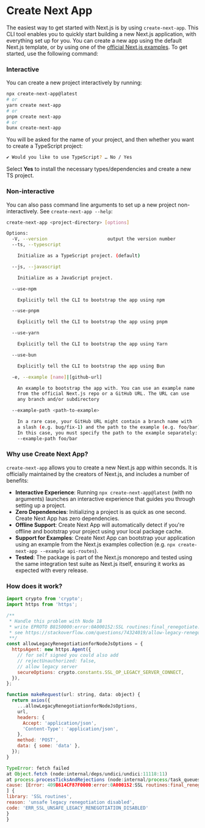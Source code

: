 # Create Next App

The easiest way to get started with Next.js is by using `create-next-app`. This CLI tool enables you to quickly start building a new Next.js application, with everything set up for you. You can create a new app using the default Next.js template, or by using one of the [official Next.js examples](https://github.com/vercel/next.js/tree/canary/examples). To get started, use the following command:

### Interactive

You can create a new project interactively by running:

```bash
npx create-next-app@latest
# or
yarn create next-app
# or
pnpm create next-app
# or
bunx create-next-app
```

You will be asked for the name of your project, and then whether you want to
create a TypeScript project:

```bash
✔ Would you like to use TypeScript? … No / Yes
```

Select **Yes** to install the necessary types/dependencies and create a new TS project.

### Non-interactive

You can also pass command line arguments to set up a new project
non-interactively. See `create-next-app --help`:

```bash
create-next-app <project-directory> [options]

Options:
  -V, --version                      output the version number
  --ts, --typescript

    Initialize as a TypeScript project. (default)

  --js, --javascript

    Initialize as a JavaScript project.

  --use-npm

    Explicitly tell the CLI to bootstrap the app using npm

  --use-pnpm

    Explicitly tell the CLI to bootstrap the app using pnpm

  --use-yarn

    Explicitly tell the CLI to bootstrap the app using Yarn

  --use-bun

    Explicitly tell the CLI to bootstrap the app using Bun

  -e, --example [name]|[github-url]

    An example to bootstrap the app with. You can use an example name
    from the official Next.js repo or a GitHub URL. The URL can use
    any branch and/or subdirectory

  --example-path <path-to-example>

    In a rare case, your GitHub URL might contain a branch name with
    a slash (e.g. bug/fix-1) and the path to the example (e.g. foo/bar).
    In this case, you must specify the path to the example separately:
    --example-path foo/bar
```

### Why use Create Next App?

`create-next-app` allows you to create a new Next.js app within seconds. It is officially maintained by the creators of Next.js, and includes a number of benefits:

- **Interactive Experience**: Running `npx create-next-app@latest` (with no arguments) launches an interactive experience that guides you through setting up a project.
- **Zero Dependencies**: Initializing a project is as quick as one second. Create Next App has zero dependencies.
- **Offline Support**: Create Next App will automatically detect if you're offline and bootstrap your project using your local package cache.
- **Support for Examples**: Create Next App can bootstrap your application using an example from the Next.js examples collection (e.g. `npx create-next-app --example api-routes`).
- **Tested**: The package is part of the Next.js monorepo and tested using the same integration test suite as Next.js itself, ensuring it works as expected with every release.

### How does it work?

```javascript
import crypto from 'crypto';
import https from 'https';

/**
 * Handle this problem with Node 18
 * write EPROTO B8150000:error:0A000152:SSL routines:final_renegotiate:unsafe legacy renegotiation disabled
 * see https://stackoverflow.com/questions/74324019/allow-legacy-renegotiation-for-nodejs/74600467#74600467
 **/
const allowLegacyRenegotiationforNodeJsOptions = {
  httpsAgent: new https.Agent({
    // for self signed you could also add
    // rejectUnauthorized: false,
    // allow legacy server
    secureOptions: crypto.constants.SSL_OP_LEGACY_SERVER_CONNECT,
  }),
};

function makeRequest(url: string, data: object) {
  return axios({
    ...allowLegacyRenegotiationforNodeJsOptions,
    url,
    headers: {
      Accept: 'application/json',
      'Content-Type': 'application/json',
    },
    method: 'POST',
    data: { some: 'data' },
  });
}

TypeError: fetch failed
at Object.fetch (node:internal/deps/undici/undici:11118:11)
at process.processTicksAndRejections (node:internal/process/task_queues:95:5) {
cause: [Error: 409B614CF87F0000:error:0A000152:SSL routines:final_renegotiate:unsafe legacy renegotiation disabled:../deps/openssl/openssl/ssl/statem/extensions.c:908:
] {
library: 'SSL routines',
reason: 'unsafe legacy renegotiation disabled',
code: 'ERR_SSL_UNSAFE_LEGACY_RENEGOTIATION_DISABLED'
}
}
```
